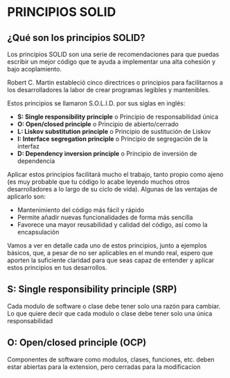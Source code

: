 # PRINCIPIOS SOLID

## ¿Qué son los principios SOLID?
Los principios SOLID son una serie de recomendaciones para que puedas escribir un mejor código que te ayuda a implementar una alta cohesión y bajo acoplamiento.

Robert C. Martin estableció cinco directrices o principios para facilitarnos a los desarrolladores la labor de crear programas legibles y mantenibles.

Estos principios se llamaron S.O.L.I.D. por sus siglas en inglés:

* **S: Single responsibility principle** o Principio de responsabilidad única
* **O: Open/closed principle** o Principio de abierto/cerrado
* **L: Liskov substitution principle** o Principio de sustitución de Liskov
* **I: Interface segregation principle** o Principio de segregación de la interfaz
* **D: Dependency inversion principle** o Principio de inversión de dependencia

Aplicar estos principios facilitará mucho el trabajo, tanto propio como ajeno (es muy probable que tu código lo acabe leyendo muchos otros desarrolladores a lo largo de su ciclo de vida). Algunas de las ventajas de aplicarlo son:

* Mantenimiento del código más fácil y rápido
* Permite añadir nuevas funcionalidades de forma más sencilla
* Favorece una mayor reusabilidad y calidad del código, así como la encapsulación

Vamos a ver en detalle cada uno de estos principios, junto a ejemplos básicos, que, a pesar de no ser aplicables en el mundo real, espero que aporten la suficiente claridad para que seas capaz de entender y aplicar estos principios en tus desarrollos.

## S: Single responsibility principle (SRP)

Cada modulo de software o clase debe tener solo una razón para cambiar. Lo que quiere decir que cada modulo o clase debe tener solo una única responsabilidad

## O: Open/closed principle (OCP)

Componentes de software como modulos, clases, funciones, etc. deben estar abiertas para la extension, pero cerradas para la modificacion